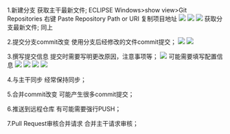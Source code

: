 1.新建分支
获取主干最新文件;
ECLIPSE Windows>show view>Git Repositories
右键 Paste Repository Path or URI
复制项目地址
![](https://gitcafe.com/volunteerAThome/volunteerAThome/raw/Develop/src/GIT/复制地址1.JPG)
![](https://gitcafe.com/volunteerAThome/volunteerAThome/raw/Develop/src/GIT/获取项目库2-1.JPG)
![](https://gitcafe.com/volunteerAThome/volunteerAThome/raw/Develop/src/GIT/获取项目库2.JPG)
获取分支最新文件;
同上

2.提交分支commit改变
使用分支后经修改的文件commit提交；
![](https://gitcafe.com/volunteerAThome/volunteerAThome/raw/Develop/src/GIT/提交commit修改3.JPG)
![](https://gitcafe.com/volunteerAThome/volunteerAThome/raw/Develop/src/GIT/提交commit修改3-1.png)

3.撰写提交信息
提交时需要写明更改原因，注意事项等；
![](https://gitcafe.com/volunteerAThome/volunteerAThome/raw/Develop/src/GIT/提交commit修改3-2.JPG)
可能需要填写配置信息
![](https://gitcafe.com/volunteerAThome/volunteerAThome/raw/Develop/src/GIT/提交commit修改3-3.JPG)
![](https://gitcafe.com/volunteerAThome/volunteerAThome/raw/Develop/src/GIT/提交commit修改3-4.JPG)
![](https://gitcafe.com/volunteerAThome/volunteerAThome/raw/Develop/src/GIT/提交commit修改3-5.JPG)
![](https://gitcafe.com/volunteerAThome/volunteerAThome/raw/Develop/src/GIT/提交commit修改3-6.JPG)

4.与主干同步
经常保持同步；

5.合并commit改变
可能产生很多commit提交；

6.推送到远程仓库
有可能需要强行PUSH；

7.Pull Request审核合并请求
合并主干请求审核；